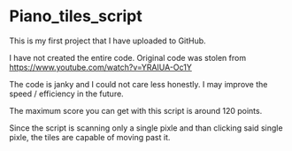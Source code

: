 # Piano_tiles_script
This is my first project that I have uploaded to GitHub.

I have not created the entire code. Original code was stolen from https://www.youtube.com/watch?v=YRAIUA-Oc1Y

The code is janky and I could not care less honestly. I may improve the speed / efficiency in the future. 

The maximum score you can get with this script is around 120 points. 

Since the script is scanning only a single pixle and than clicking said single pixle, the tiles are capable of moving past it.
